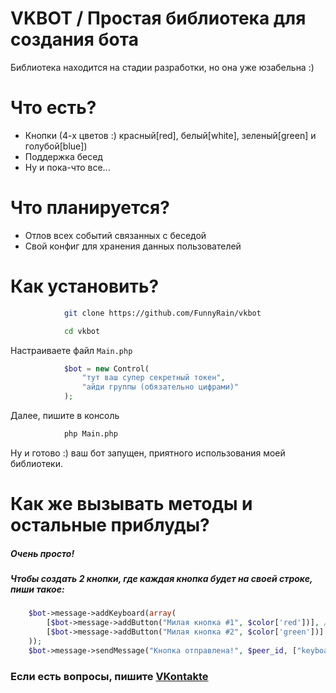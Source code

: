 # VKBOT / Простая библиотека для создания бота

Библиотека находится на стадии разработки, но она уже юзабельна :) 
# Что есть?
  - Кнопки (4-х цветов :) красный[red], белый[white], зеленый[green] и голубой[blue])
  - Поддержка бесед
  - Ну и пока-что все...

# Что планируется?

  - Отлов всех событий связанных с беседой
  - Свой конфиг для хранения данных пользователей


# Как установить?

```bash
            git clone https://github.com/FunnyRain/vkbot
```
```bash
            cd vkbot
```
Настраиваете файл `Main.php` 
```php
            $bot = new Control(
                "тут ваш супер секретный токен",
                "айди группы (обязательно цифрами)"
            );
```
Далее, пишите в консоль
```bash
            php Main.php
```
Ну и готово :) ваш бот запущен, приятного использования моей библиотеки.

# Как же вызывать методы и остальные приблуды?
##### *Очень просто!*
##### Чтобы создать 2 кнопки, где каждая кнопка будет на своей строке, пиши такое:

```php
    $bot->message->addKeyboard(array(
        [$bot->message->addButton("Милая кнопка #1", $color['red'])], /*Название "Милая кнопка #1 ", цвет "red - красный"*/
        [$bot->message->addButton("Милая кнопка #2", $color['green'])] /*Тута такие же параметры, только кнопочка green*/
    ));
    $bot->message->sendMessage("Кнопка отправлена!", $peer_id, ["keyboard" => $bot->message->getKeyboard()]);
```

### Если есть вопросы, пишите [VKontakte](https://vk.com/vyxel)